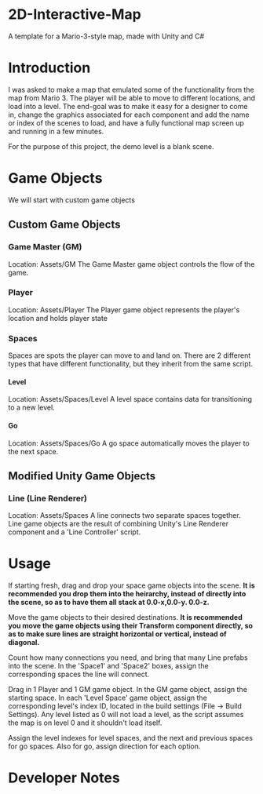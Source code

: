 # 2D-Interactive-Map
 A template for a Mario-3-style map, made with Unity and C#

# Introduction
I was asked to make a map that emulated some of the functionality from the map from Mario 3. The player will be able to move to different locations, and load into a level. The end-goal was to make it easy for a designer to come in, change the graphics associated for each component and add the name or index of the scenes to load, and have a fully functional map screen up and running in a few minutes. 

For the purpose of this project, the demo level is a blank scene.

# Game Objects
We will start with custom game objects

## Custom Game Objects
### Game Master (GM)
Location: Assets/GM
The Game Master game object controls the flow of the game.
### Player
Location: Assets/Player
The Player game object represents the player's location and holds player state
### Spaces
Spaces are spots the player can move to and land on. There are 2 different types that have different functionality, but they inherit from the same script.
#### Level
Location: Assets/Spaces/Level
A level space contains data for transitioning to a new level.
#### Go
Location: Assets/Spaces/Go
A go space automatically moves the player to the next space.

## Modified Unity Game Objects
### Line (Line Renderer)
Location: Assets/Spaces
A line connects two separate spaces together. Line game objects are the result of combining Unity's Line Renderer component and a 'Line Controller' script.

# Usage
If starting fresh, drag and drop your space game objects into the scene. **It is recommended you drop them into the heirarchy, instead of directly into the scene, so as to have them all stack at 0.0-x,0.0-y. 0.0-z.**

Move the game objects to their desired destinations. **It is recommended you move the game objects using their Transform component directly, so as to make sure lines are straight horizontal or vertical, instead of diagonal.**

Count how many connections you need, and bring that many Line prefabs into the scene. In the 'Space1' and 'Space2' boxes, assign the corresponding spaces the line will connect.

Drag in 1 Player and 1 GM game object. In the GM game object, assign the starting space. In each 'Level Space' game object, assign the corresponding level's index ID, located in the build settings (File -> Build Settings). Any level listed as 0 will not load a level, as the script assumes the map is on level 0 and it shouldn't load itself.

Assign the level indexes for level spaces, and the next and previous spaces for go spaces. Also for go, assign direction for each option.

# Developer Notes
